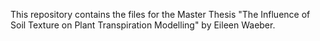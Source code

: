 This repository contains the files for the Master Thesis "The Influence of Soil Texture on Plant Transpiration Modelling" by Eileen Waeber.
